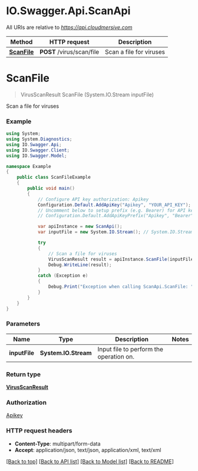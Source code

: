 # IO.Swagger.Api.ScanApi

All URIs are relative to *https://api.cloudmersive.com*

Method | HTTP request | Description
------------- | ------------- | -------------
[**ScanFile**](ScanApi.md#scanfile) | **POST** /virus/scan/file | Scan a file for viruses


<a name="scanfile"></a>
# **ScanFile**
> VirusScanResult ScanFile (System.IO.Stream inputFile)

Scan a file for viruses

### Example
```csharp
using System;
using System.Diagnostics;
using IO.Swagger.Api;
using IO.Swagger.Client;
using IO.Swagger.Model;

namespace Example
{
    public class ScanFileExample
    {
        public void main()
        {
            // Configure API key authorization: Apikey
            Configuration.Default.AddApiKey("Apikey", "YOUR_API_KEY");
            // Uncomment below to setup prefix (e.g. Bearer) for API key, if needed
            // Configuration.Default.AddApiKeyPrefix("Apikey", "Bearer");

            var apiInstance = new ScanApi();
            var inputFile = new System.IO.Stream(); // System.IO.Stream | Input file to perform the operation on.

            try
            {
                // Scan a file for viruses
                VirusScanResult result = apiInstance.ScanFile(inputFile);
                Debug.WriteLine(result);
            }
            catch (Exception e)
            {
                Debug.Print("Exception when calling ScanApi.ScanFile: " + e.Message );
            }
        }
    }
}
```

### Parameters

Name | Type | Description  | Notes
------------- | ------------- | ------------- | -------------
 **inputFile** | **System.IO.Stream**| Input file to perform the operation on. | 

### Return type

[**VirusScanResult**](VirusScanResult.md)

### Authorization

[Apikey](../README.md#Apikey)

### HTTP request headers

 - **Content-Type**: multipart/form-data
 - **Accept**: application/json, text/json, application/xml, text/xml

[[Back to top]](#) [[Back to API list]](../README.md#documentation-for-api-endpoints) [[Back to Model list]](../README.md#documentation-for-models) [[Back to README]](../README.md)


